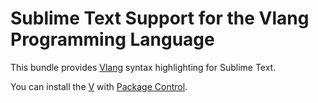 # Sublime Text Support for the Vlang Programming Language

This bundle provides [Vlang](https://vlang.io/) syntax highlighting for Sublime Text.

You can install the [V](https://packagecontrol.io/packages/V) with
[Package Control](https://packagecontrol.io).
